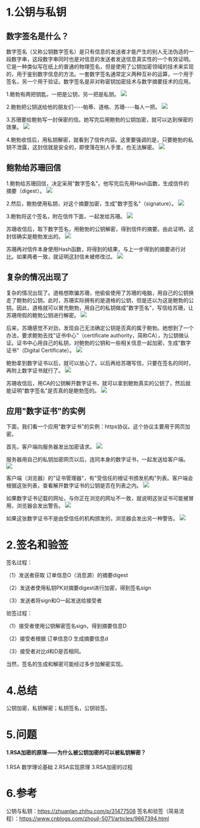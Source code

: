 # 1.公钥与私钥

## 数字签名是什么？
数字签名（又称公钥数字签名）是只有信息的发送者才能产生的别人无法伪造的一段数字串，这段数字串同时也是对信息的发送者发送信息真实性的一个有效证明。它是一种类似写在纸上的普通的物理签名，但是使用了公钥加密领域的技术来实现的，用于鉴别数字信息的方法。一套数字签名通常定义两种互补的运算，一个用于签名，另一个用于验证。数字签名是非对称密钥加密技术与数字摘要技术的应用。

1.鲍勃有两把钥匙，一把是公钥，另一把是私钥。
![](/static/image/v2-0a3c1343033691312369bb255e82859e_720w.jpg)

2.鲍勃把公钥送给他的朋友们----帕蒂、道格、苏珊----每人一把。
![](/static/image/v2-adae32dd7d25f392f28afdad12bfaac2_720w.jpg)

3.苏珊要给鲍勃写一封保密的信。她写完后用鲍勃的公钥加密，就可以达到保密的效果。
![](/static/image/v2-59d13a2824992cfaf52c031df9e50294_720w.jpg)

4.鲍勃收信后，用私钥解密，就看到了信件内容。这里要强调的是，只要鲍勃的私钥不泄露，这封信就是安全的，即使落在别人手里，也无法解密。
![](/static/image/v2-510c5194f1f6d3bc6a704999efd8272d_720w.jpg)

## 鲍勃给苏珊回信
1.鲍勃给苏珊回信，决定采用"数字签名"。他写完后先用Hash函数，生成信件的摘要（digest）。
![](/static/image/v2-0245613083ac77767d44363b5c6b47c7_720w.jpg)

2.然后，鲍勃使用私钥，对这个摘要加密，生成"数字签名"（signature）。
![](/static/image/v2-49a3f2257dafcc4410d910f7a595593d_720w.jpg)

3.鲍勃将这个签名，附在信件下面，一起发给苏珊。
![](/static/image/v2-94fb9e16abf561e86648545596990904_720w.jpg)

苏珊收信后，取下数字签名，用鲍勃的公钥解密，得到信件的摘要。由此证明，这封信确实是鲍勃发出的。
![](/static/image/v2-46f291275a190f6a8fde2c1e541c15a7_720w.jpg)

苏珊再对信件本身使用Hash函数，将得到的结果，与上一步得到的摘要进行对比。如果两者一致，就证明这封信未被修改过。
![](/static/image/v2-0bc0eb1463f263afe34745a9c23899c7_720w.jpg)

## 复杂的情况出现了
复杂的情况出现了。道格想欺骗苏珊，他偷偷使用了苏珊的电脑，用自己的公钥换走了鲍勃的公钥。此时，苏珊实际拥有的是道格的公钥，但是还以为这是鲍勃的公钥。因此，道格就可以冒充鲍勃，用自己的私钥做成"数字签名"，写信给苏珊，让苏珊用假的鲍勃公钥进行解密。
![](/static/image/v2-cd1b6574f8112d3ba90b951819df4836_720w.jpg)

后来，苏珊感觉不对劲，发现自己无法确定公钥是否真的属于鲍勃。她想到了一个办法，要求鲍勃去找"证书中心"（certificate authority，简称CA），为公钥做认证。证书中心用自己的私钥，对鲍勃的公钥和一些相关信息一起加密，生成"数字证书"（Digital Certificate）。
![](/static/image/v2-974610e3cd453192126b521de2b6e101_720w.jpg)


鲍勃拿到数字证书以后，就可以放心了。以后再给苏珊写信，只要在签名的同时，再附上数字证书就行了。
![](/static/image/v2-f29192a8bcceb8f17214b972473c4934_720w.jpg)


苏珊收信后，用CA的公钥解开数字证书，就可以拿到鲍勃真实的公钥了，然后就能证明"数字签名"是否真的是鲍勃签的。
![](/static/image/v2-0bc0eb1463f263afe34745a9c23899c7_720w.jpg)

## 应用"数字证书"的实例
下面，我们看一个应用"数字证书"的实例：https协议。这个协议主要用于网页加密。

首先，客户端向服务器发出加密请求。
![](/static/image/v2-4cdd45cdebee1dbd8ec02525ed22affb_720w.jpg)

服务器用自己的私钥加密网页以后，连同本身的数字证书，一起发送给客户端。
![](/static/image/v2-1e1d39a0d34ebed4dd30fb85329f1e5c_720w.jpg)

客户端（浏览器）的"证书管理器"，有"受信任的根证书颁发机构"列表。客户端会根据这张列表，查看解开数字证书的公钥是否在列表之内。
![](/static/image/20170923125917449.png)

如果数字证书记载的网址，与你正在浏览的网址不一致，就说明这张证书可能被冒用，浏览器会发出警告。
![](/static/image/v2-5bb52cc17d71512b6205349b19751bd1_720w.jpg)

如果这张数字证书不是由受信任的机构颁发的，浏览器会发出另一种警告。
![](/static/image/v2-63f0878f2f66e9c4688cd4b47ce6cace_720w.jpg)
# 2.签名和验签

签名过程：

（1）发送者获取 订单信息O（消息源）的摘要digest

（2）发送者使用私钥PK对摘要digest进行加密，得到签名sign

（3）发送者将sign和O一起发送给接受者

验签过程：

（1）接受者使用公钥解密签名sign，得到摘要信息D

（2）接受者根据 订单信息O 生成摘要信息d

（3）接受者对比d和D是否相同。

当然，签名的生成和解密可能经过多步加解密实现。

# 4.总结

公钥加密，私钥解密；私钥签名，公钥验签。

# 5.问题
#### 1.RSA加密的原理——为什么被公钥加密的可以被私钥解密？
1.RSA 数学理论基础
2.RSA实现原理
3.RSA加密的过程

# 6.参考
公钥与私钥：https://zhuanlan.zhihu.com/p/31477508
签名和验签（简易流程）：https://www.cnblogs.com/zhoujl-5071/articles/9667394.html


